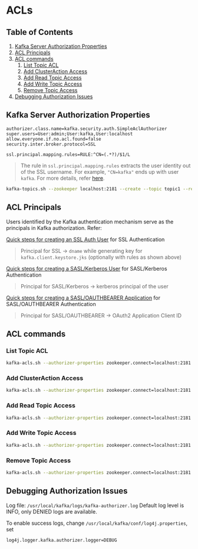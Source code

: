 # ACLs

## Table of Contents
1. [Kafka Server Authorization Properties](#kafka-server-authorization-properties)
2. [ACL Principals](#acl-principals)
2. [ACL commands](#acl-commands)
    1. [List Topic ACL](#list-topic-acl)
    2. [Add ClusterAction Access](#add-clusteraction-access)
    3. [Add Read Topic Access](#add-read-topic-access)
    4. [Add Write Topic Access](#add-write-topic-access)
    5. [Remove Topic Access](#remove-topic-access)
3. [Debugging Authorization Issues](#debugging-authorization-issues)

## Kafka Server Authorization Properties

```properties
authorizer.class.name=kafka.security.auth.SimpleAclAuthorizer
super.users=User:admin;User:kafka,User:localhost
allow.everyone.if.no.acl.found=false
security.inter.broker.protocol=SSL

ssl.principal.mapping.rules=RULE:^CN=(.*?)/$1/L
```

> The rule in `ssl.principal.mapping.rules` extracts the user identity out of the SSL username. For example, `"CN=kafka"` ends up with user `kafka`. For more details, refer [here](https://kafka.apache.org/documentation/#security_authz_ssl).

```bash
kafka-topics.sh --zookeeper localhost:2181 --create --topic topic1 --replication-factor 1 --partitions 1
```

## ACL Principals
Users identified by the Kafka authentication mechanism serve as the principals in Kafka authorization. Refer:

[Quick steps for creating an SSL Auth User](https://github.com/krunalvora/apachekafka101/tree/master/kafka-security/ssl#quick-steps-for-creating-an-ssl-auth-user) for SSL Authentication 

> Principal for SSL -> `dname` while generating key for `kafka.client.keystore.jks` (optionally with rules as shown above) 

[Quick steps for creating a SASL/Kerberos User](https://github.com/krunalvora/apachekafka101/tree/master/kafka-security/kerberos#quick-steps-for-creating-a-saslkerberos-user) for SASL/Kerberos Authentication

> Principal for SASL/Kerberos -> kerberos principal of the user 

[Quick steps for creating a SASL/OAUTHBEARER Application](https://github.com/krunalvora/apachekafka101/tree/master/kafka-security/kerberos#quick-steps-for-creating-a-sasloauthbearer-application) for SASL/OAUTHBEARER Authentication

> Principal for SASL/OAUTHBEARER -> OAuth2 Application Client ID

## ACL commands
### List Topic ACL
```bash
kafka-acls.sh --authorizer-properties zookeeper.connect=localhost:2181 --list --topic topic1
```

### Add ClusterAction Access
```bash
kafka-acls.sh --authorizer-properties zookeeper.connect=localhost:2181 --add --allow-principal "User:admin" --cluster --operation ClusterAction
```

### Add Read Topic Access
```bash
kafka-acls.sh --authorizer-properties zookeeper.connect=localhost:2181 --add --allow-principal "User:bob" --allow-principal "User:alice" --operation Read --group=* --topic topic1
```

### Add Write Topic Access
```bash
kafka-acls.sh --authorizer-properties zookeeper.connect=localhost:2181 --add --allow-principal "User:bob" --operation Write --topic topic1
```

### Remove Topic Access 
```bash
kafka-acls.sh --authorizer-properties zookeeper.connect=localhost:2181 --remove --allow-principal "User:bob" --operation Read --topic topic1
```

## Debugging Authorization Issues

Log file:  `/usr/local/kafka/logs/kafka-authorizer.log`
Default log level is INFO, only DENIED logs are available.

To enable success logs, change `/usr/local/kafka/conf/log4j.properties`, set
```properties
log4j.logger.kafka.authorizer.logger=DEBUG
```




